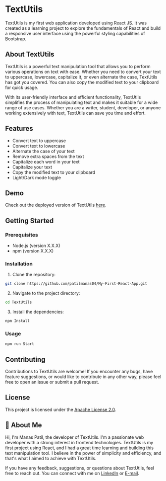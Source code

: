 
# TextUtils

TextUtils is my first web application developed using React JS. It was created as a learning project to explore the fundamentals of React and build a responsive user interface using the powerful styling capabilities of Bootstrap.

## About TextUtils

TextUtils is a powerful text manipulation tool that allows you to perform various operations on text with ease. Whether you need to convert your text to uppercase, lowercase, capitalize it, or even alternate the case, TextUtils has got you covered. You can also copy the modified text to your clipboard for quick usage.

With its user-friendly interface and efficient functionality, TextUtils simplifies the process of manipulating text and makes it suitable for a wide range of use cases. Whether you are a writer, student, developer, or anyone working extensively with text, TextUtils can save you time and effort.



## Features

- Convert text to uppercase
- Convert text to lowercase
- Alternate the case of your text
- Remove extra spaces from the text
- Capitalize each word in your text
- Capitalize your text
- Copy the modified text to your clipboard
- Light/Dark mode toggle

## Demo

Check out the deployed version of TextUtils [here](https://textutilsio.netlify.app/).


## Getting Started

### Prerequisites

- Node.js (version X.X.X)
- npm (version X.X.X)

### Installation

1. Clone the repository:

```bash
git clone https://github.com/patilmanas04/My-First-React-App.git
```

2. Navigate to the project directory:

```bash
cd TextUtils
```

3. Install the dependencies:

```bash
npm Install
```

### Usage

```bash
npm run Start
```




## Contributing

Contributions to TextUtils are welcome! If you encounter any bugs, have feature suggestions, or would like to contribute in any other way, please feel free to open an issue or submit a pull request.


## License

This project is licensed under the [Apache License 2.0](LICENSE).


## 🚀 About Me

Hi, I'm Manas Patil, the developer of TextUtils. I'm a passionate web developer with a strong interest in frontend technologies. TextUtils is my first project using React, and I had a great time learning and building this text manipulation tool. I believe in the power of simplicity and efficiency, and that's what I aimed to achieve with TextUtils.

If you have any feedback, suggestions, or questions about TextUtils, feel free to reach out. You can connect with me on [LinkedIn](https://www.linkedin.com/in/manas-patil-876718250/) or [E-mail](pmanas13092004@gmail.com).

